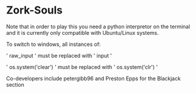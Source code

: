 # Zork-Souls



Note that in order to play this you need a python interpretor on the terminal and it is currently only compatible with Ubuntu/Linux systems. 

To switch to windows, all instances of: 

' raw_input ' must be replaced with ' input ' 

' os.system('clear') ' must be replaced with ' os.system('clr') ' 







Co-developers include petergibb96 and Preston Epps for the Blackjack section
